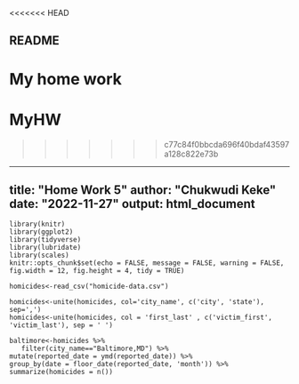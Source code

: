 <<<<<<< HEAD
## README

My home work
=======
# MyHW
>>>>>>> c77c84f0bbcda696f40bdaf43597a128c822e73b

---
title: "Home Work 5"
author: "Chukwudi Keke"
date: "2022-11-27"
output: html_document
---

```{r setup, include=FALSE}
library(knitr)
library(ggplot2)
library(tidyverse)
library(lubridate)
library(scales)
knitr::opts_chunk$set(echo = FALSE, message = FALSE, warning = FALSE, fig.width = 12, fig.height = 4, tidy = TRUE)
```
```{r}
homicides<-read_csv("homicide-data.csv")
```
```{r}
homicides<-unite(homicides, col='city_name', c('city', 'state'), sep=',') 
homicides<-unite(homicides, col = 'first_last' , c('victim_first', 'victim_last'), sep = ' ')
```
```{r}
baltimore<-homicides %>%
   filter(city_name=="Baltimore,MD") %>%
mutate(reported_date = ymd(reported_date)) %>%
group_by(date = floor_date(reported_date, 'month')) %>%
summarize(homicides = n())
```